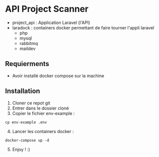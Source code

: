 # API Project Scanner

- project_api : Application Laravel (l'API)
- laradock : containers docker permettant de faire tourner l'appli laravel
	- php
	- mysql
	- rabbitmq
	- maildev


## Requierments 
- Avoir installé docker compose sur la machine

## Installation

1. Cloner ce repot git
2. Entrer dans le dossier cloné
3. Copier le fichier env-example :
```
cp env-example .env
```

4. Lancer les containers docker :
```
docker-compose up -d
```

5. Enjoy ! :)
